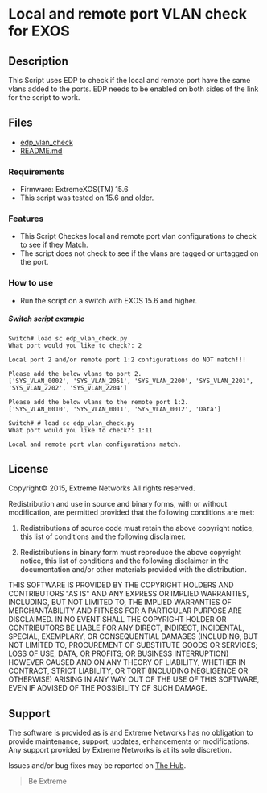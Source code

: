# Local and remote port VLAN check for EXOS

## Description

This Script uses EDP to check if the local and remote port have the same vlans added to the ports.  EDP needs to be enabled on both sides of the link for the script to work.

## Files

* [edp_vlan_check](edp_vlan_check.py)
* [README.md](README.md)


### Requirements
* Firmware: ExtremeXOS(TM) 15.6
* This script was tested on 15.6 and older.

### Features
* This Script Checkes local and remote port vlan configurations to check to see if they Match. 
* The script does not check to see if the vlans are tagged or untagged on the port.
 

### How to use
* Run the script on a switch with EXOS 15.6 and higher.

##### Switch script example

```
Switch# load sc edp_vlan_check.py
What port would you like to check?: 2

Local port 2 and/or remote port 1:2 configurations do NOT match!!!

Please add the below vlans to port 2.
['SYS_VLAN_0002', 'SYS_VLAN_2051', 'SYS_VLAN_2200', 'SYS_VLAN_2201', 'SYS_VLAN_2202', 'SYS_VLAN_2204']

Please add the below vlans to the remote port 1:2.
['SYS_VLAN_0010', 'SYS_VLAN_0011', 'SYS_VLAN_0012', 'Data']

Switch# # load sc edp_vlan_check.py
What port would you like to check?: 1:11

Local and remote port vlan configurations match.

```

## License
Copyright© 2015, Extreme Networks
All rights reserved.

Redistribution and use in source and binary forms, with or without modification,
are permitted provided that the following conditions are met:

1. Redistributions of source code must retain the above copyright notice, this
list of conditions and the following disclaimer.

2. Redistributions in binary form must reproduce the above copyright notice,
this list of conditions and the following disclaimer in the documentation
and/or other materials provided with the distribution.

THIS SOFTWARE IS PROVIDED BY THE COPYRIGHT HOLDERS AND CONTRIBUTORS "AS IS" AND
ANY EXPRESS OR IMPLIED WARRANTIES, INCLUDING, BUT NOT LIMITED TO, THE IMPLIED
WARRANTIES OF MERCHANTABILITY AND FITNESS FOR A PARTICULAR PURPOSE ARE
DISCLAIMED. IN NO EVENT SHALL THE COPYRIGHT HOLDER OR CONTRIBUTORS BE LIABLE
FOR ANY DIRECT, INDIRECT, INCIDENTAL, SPECIAL, EXEMPLARY, OR CONSEQUENTIAL
DAMAGES (INCLUDING, BUT NOT LIMITED TO, PROCUREMENT OF SUBSTITUTE GOODS OR
SERVICES; LOSS OF USE, DATA, OR PROFITS; OR BUSINESS INTERRUPTION) HOWEVER
CAUSED AND ON ANY THEORY OF LIABILITY, WHETHER IN CONTRACT, STRICT LIABILITY,
OR TORT (INCLUDING NEGLIGENCE OR OTHERWISE) ARISING IN ANY WAY OUT OF THE USE
OF THIS SOFTWARE, EVEN IF ADVISED OF THE POSSIBILITY OF SUCH DAMAGE.

## Support
The software is provided as is and Extreme Networks has no obligation to provide
maintenance, support, updates, enhancements or modifications.
Any support provided by Extreme Networks is at its sole discretion.

Issues and/or bug fixes may be reported on [The Hub](https://community.extremenetworks.com/extreme).

>Be Extreme
